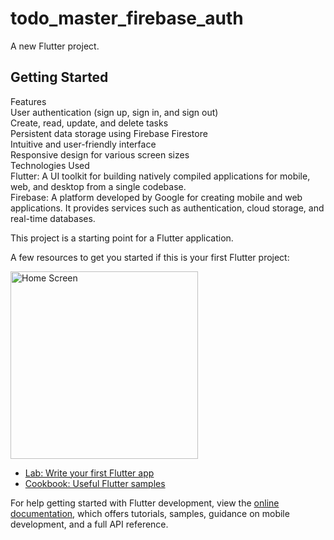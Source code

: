# todo_master_firebase_auth

A new Flutter project.

## Getting Started
Features<br>
User authentication (sign up, sign in, and sign out)<br>
Create, read, update, and delete tasks<br>
Persistent data storage using Firebase Firestore<br>
Intuitive and user-friendly interface<br>
Responsive design for various screen sizes<br>
Technologies Used<br>
Flutter: A UI toolkit for building natively compiled applications for mobile, web, and desktop from a single codebase.<br>
Firebase: A platform developed by Google for creating mobile and web applications. It provides services such as authentication, cloud storage, and real-time databases.<br>

This project is a starting point for a Flutter application.<br>

A few resources to get you started if this is your first Flutter project:<br>

<img src="screenshot/Screenshot_2024-10-06-19-30-18-273_com.example.untitled2_new" alt="Home Screen" width="300"/>




- [Lab: Write your first Flutter app](https://docs.flutter.dev/get-started/codelab)
- [Cookbook: Useful Flutter samples](https://docs.flutter.dev/cookbook)

For help getting started with Flutter development, view the
[online documentation](https://docs.flutter.dev/), which offers tutorials,
samples, guidance on mobile development, and a full API reference.
